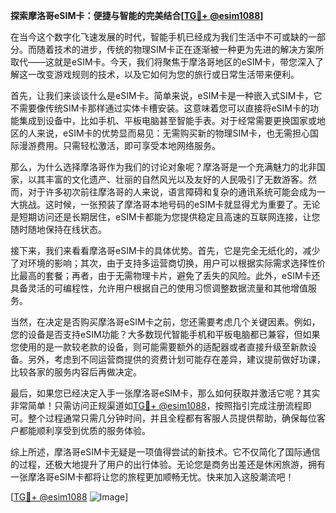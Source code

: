 **探索摩洛哥eSIM卡：便捷与智能的完美结合[[TG💪+ @esim1088](https://t.me/s/esim1088)]**

在当今这个数字化飞速发展的时代，智能手机已经成为我们生活中不可或缺的一部分。而随着技术的进步，传统的物理SIM卡正在逐渐被一种更为先进的解决方案所取代——这就是eSIM卡。今天，我们将聚焦于摩洛哥地区的eSIM卡，带您深入了解这一改变游戏规则的技术，以及它如何为您的旅行或日常生活带来便利。

首先，让我们来谈谈什么是eSIM卡。简单来说，eSIM卡是一种嵌入式SIM卡，它不需要像传统SIM卡那样通过实体卡槽安装。这意味着您可以直接将eSIM卡的功能集成到设备中，比如手机、平板电脑甚至智能手表。对于经常需要更换国家或地区的人来说，eSIM卡的优势显而易见：无需购买新的物理SIM卡，也无需担心国际漫游费用。只需轻松激活，即可享受本地网络服务。

那么，为什么选择摩洛哥作为我们的讨论对象呢？摩洛哥是一个充满魅力的北非国家，以其丰富的文化遗产、壮丽的自然风光以及友好的人民吸引了无数游客。然而，对于许多初次前往摩洛哥的人来说，语言障碍和复杂的通讯系统可能会成为一大挑战。这时候，一张预装了摩洛哥本地号码的eSIM卡就显得尤为重要了。无论是短期访问还是长期居住，eSIM卡都能为您提供稳定且高速的互联网连接，让您随时随地保持在线状态。

接下来，我们来看看摩洛哥eSIM卡的具体优势。首先，它是完全无纸化的，减少了对环境的影响；其次，由于支持多运营商切换，用户可以根据实际需求选择性价比最高的套餐；再者，由于无需物理卡片，避免了丢失的风险。此外，eSIM卡还具备灵活的可编程性，允许用户根据自己的使用习惯调整数据流量和其他增值服务。

当然，在决定是否购买摩洛哥eSIM卡之前，您还需要考虑几个关键因素。例如，您的设备是否支持eSIM功能？大多数现代智能手机和平板电脑都已兼容，但如果您使用的是一款较老款的设备，则可能需要额外的适配器或者直接升级至新款设备。另外，考虑到不同运营商提供的资费计划可能存在差异，建议提前做好功课，比较各家的服务内容后再做决定。

最后，如果您已经决定入手一张摩洛哥eSIM卡，那么如何获取并激活它呢？其实非常简单！只需访问正规渠道如[TG💪+ @esim1088](https://t.me/s/esim1088)，按照指引完成注册流程即可。整个过程通常只需几分钟时间，并且全程都有客服人员提供帮助，确保每位客户都能顺利享受到优质的服务体验。

综上所述，摩洛哥eSIM卡无疑是一项值得尝试的新技术。它不仅简化了国际通信的过程，还极大地提升了用户的出行体验。无论您是商务出差还是休闲旅游，拥有一张摩洛哥eSIM卡都将让您的旅程更加顺畅无忧。快来加入这股潮流吧！

[[TG💪+ @esim1088](https://t.me/s/esim1088) ![Image](https://i.postimg.cc/4NQfJmqS/Snipaste-2025-05-13-00-14-12.png)]